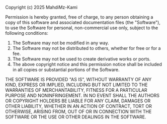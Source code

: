Copyright (c) 2025 MahdiMz-Kami

Permission is hereby granted, free of charge, to any person obtaining a copy
of this software and associated documentation files (the "Software"),
to use the Software for personal, non-commercial use only,
subject to the following conditions:

1. The Software may not be modified in any way.
2. The Software may not be distributed to others, whether for free or for a fee.
3. The Software may not be used to create derivative works or ports.
4. The above copyright notice and this permission notice shall be included in
   all copies or substantial portions of the Software.

THE SOFTWARE IS PROVIDED "AS IS", WITHOUT WARRANTY OF ANY KIND, EXPRESS OR
IMPLIED, INCLUDING BUT NOT LIMITED TO THE WARRANTIES OF MERCHANTABILITY,
FITNESS FOR A PARTICULAR PURPOSE AND NONINFRINGEMENT. IN NO EVENT SHALL THE
AUTHORS OR COPYRIGHT HOLDERS BE LIABLE FOR ANY CLAIM, DAMAGES OR OTHER
LIABILITY, WHETHER IN AN ACTION OF CONTRACT, TORT OR OTHERWISE, ARISING FROM,
OUT OF OR IN CONNECTION WITH THE SOFTWARE OR THE USE OR OTHER DEALINGS IN THE
SOFTWARE.
